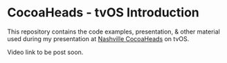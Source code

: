 # CocoaHeads - tvOS Introduction

This repository contains the code examples, presentation, & other material used during my presentation at [Nashville CocoaHeads](http://cocoaheads.org:8106/us/NashvilleTennessee/index.html) on tvOS. 

Video link to be post soon.

